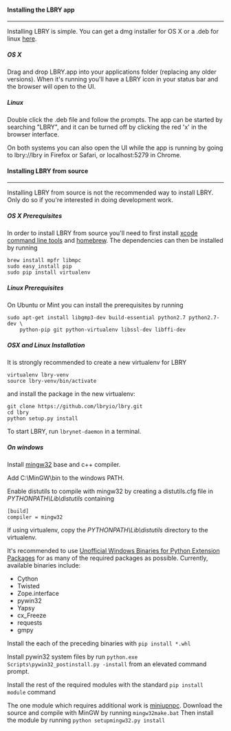 #### Installing the LBRY app
--------------------------

Installing LBRY is simple. You can get a dmg installer for OS X or a .deb for linux [here](https://github.com/lbryio/lbry/releases/latest). 

##### OS X
Drag and drop LBRY.app into your applications folder (replacing any older versions). When it's running you'll have a LBRY icon in your status bar and the browser will open to the UI.

##### Linux
Double click the .deb file and follow the prompts. The app can be started by searching "LBRY", and it can be turned off by clicking the red 'x' in the browser interface.

On both systems you can also open the UI while the app is running by going to lbry://lbry in Firefox or Safari, or localhost:5279 in Chrome.


#### Installing LBRY from source
--------------------------

Installing LBRY from source is not the recommended way to install
LBRY. Only do so if you're interested in doing development work.

##### OS X Prerequisites

In order to install LBRY from source you'll need to first install [xcode command line tools](https://developer.xamarin.com/guides/testcloud/calabash/configuring/osx/install-xcode-command-line-tools/) and [homebrew](http://brew.sh/). The dependencies can then be installed by running

```
brew install mpfr libmpc
sudo easy_install pip
sudo pip install virtualenv
```

##### Linux Prerequisites
On Ubuntu or Mint you can install the prerequisites by running

 ```
 sudo apt-get install libgmp3-dev build-essential python2.7 python2.7-dev \
     python-pip git python-virtualenv libssl-dev libffi-dev
 ```

##### OSX and Linux Installation

It is strongly recommended to create a new virtualenv for LBRY

 ```
 virtualenv lbry-venv
 source lbry-venv/bin/activate
 ```

and install the package in the new virtualenv:
 
 ```
 git clone https://github.com/lbryio/lbry.git
 cd lbry
 python setup.py install
 ```

To start LBRY, run `lbrynet-daemon` in a terminal.


##### On windows

Install [mingw32](http://www.mingw.org/) base and c++ compiler.

Add C:\MinGW\bin to the windows PATH.

Enable distutils to compile with mingw32 by creating a distutils.cfg file in *PYTHONPATH\Lib\distutils* containing
```
[build]
compiler = mingw32
```

If using virtualenv, copy the *PYTHONPATH\Lib\distutils* directory to the virtualenv.

It's recommended to use [Unofficial Windows Binaries for Python Extension Packages](http://www.lfd.uci.edu/~gohlke/pythonlibs/) for as many of the required packages as possible.
Currently, available binaries include:
- Cython
- Twisted
- Zope.interface
- pywin32
- Yapsy
- cx_Freeze
- requests
- gmpy

Install the each of the preceding binaries with `pip install *.whl`

Install pywin32 system files by run `python.exe Scripts\pywin32_postinstall.py -install` from an elevated command prompt.

Install the rest of the required modules with the standard `pip install module` command

The one module which requires additional work is [miniupnpc](https://pypi.python.org/pypi/miniupnpc/1.9).
Download the source and compile with MinGW by running `mingw32make.bat`
Then install the module by running `python setupmingw32.py install`
